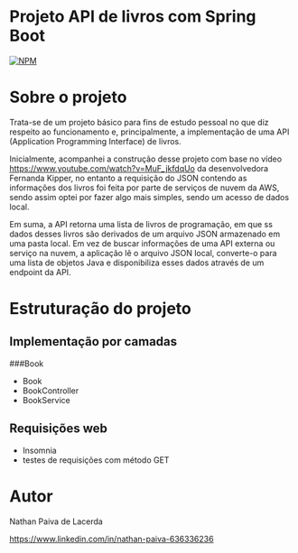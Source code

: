 # Projeto API de livros com Spring Boot 
[![NPM](https://img.shields.io/npm/l/react)](https://github.com/nathan00pdl/Projeto2_Java_Spring/blob/main/LICENSE) 

# Sobre o projeto
Trata-se de um projeto básico para fins de estudo pessoal no que diz respeito ao funcionamento e, principalmente, a implementação de uma API (Application Programming Interface) de livros.

Inicialmente, acompanhei a construção desse projeto com base no vídeo https://www.youtube.com/watch?v=MuF_jkfdqUo da desenvolvedora Fernanda Kipper, no entanto a requisição do JSON contendo as informações dos livros foi feita por parte de serviços de nuvem da AWS, sendo assim optei por fazer algo mais simples, sendo um acesso de dados local.

Em suma, a API retorna uma lista de livros de programação, em que ss dados desses livros são derivados de um arquivo JSON armazenado em uma pasta local. Em vez de buscar informações de uma API externa ou serviço na nuvem, a aplicação lê o arquivo JSON local, converte-o para uma lista de objetos Java e disponibiliza esses dados através de um endpoint da API.

# Estruturação do projeto 
## Implementação por camadas
###Book
- Book
- BookController
- BookService
  
## Requisições web
- Insomnia
- testes de requisições com método GET



# Autor

Nathan Paiva de Lacerda

https://www.linkedin.com/in/nathan-paiva-636336236

